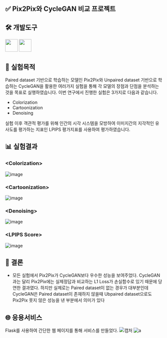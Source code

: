 ## ✅ Pix2Pix와 CycleGAN 비교 프로젝트


## 🛠️ 개발도구
<img src="https://upload.wikimedia.org/wikipedia/commons/c/c3/Python-logo-notext.svg" width="40"> <img src="https://upload.wikimedia.org/wikipedia/commons/1/10/PyTorch_logo_icon.svg" width="40">


## 📝 실험목적
Paired dataset 기반으로 학습하는 모델인 Pix2Pix와 Unpaired dataset 기반으로 학습하는 CycleGAN을 활용한 여러가지 실험을 통해 각 모델의 장점과 단점을 분석하는 것을 목표로 실행하였습니다. 이번 연구에서 진행한 실험은 3가지로 다음과 같습니다.
- Colorization
- Cartoonization
- Denoising

실험 이후 객관적 평가를 위해 인간의 시각 시스템을 모방하여 이미지간의 지각적인 유사도를 평가하는 지표인 LPIPS 평가지표를 사용하여 평가하였습니다.

## 📊 실험결과
### \<Colorization\>
![image](https://github.com/user-attachments/assets/8a34d0a4-a650-49a9-810f-2898af74ccd5)

### \<Cartoonization\>
![image](https://github.com/user-attachments/assets/f37b7403-9e6c-4100-9279-4d1c78ef04d5)

### \<Denoising\>
![image](https://github.com/user-attachments/assets/bdaef6a7-7d35-47e0-a66a-c5184451fc03)

### \<LPIPS Score\>
![image](https://github.com/user-attachments/assets/b96e6919-491e-4ed1-9553-8b4cd0c94512)


## 📌 결론
- 모든 실험에서 Pix2Pix가 CycleGAN보다 우수한 성능을 보여주었다. CycleGAN과는 달리 Pix2Pix에는 실제정답과 비교하는 L1 Loss가 손실함수로 있기 때문에 당연한 결과였다.  하지만 실제로는 Paired dataset이 없는 경우가 대부분인데 CycleGAN은 Paired dataset이 존재하지 않을때 Ubpaired dataset으로도 Pix2Pix 못지 않은 성능을 낸 부분에서 의미가 있다

## 🌐 응용서비스
Flask를 사용하여 간단한 웹 페이지를 통해 서비스를 만들었다.
![캡처](https://github.com/user-attachments/assets/32c4873c-ee58-4e3d-9c21-67f987456729)
![a](https://github.com/user-attachments/assets/a6babda6-4bc1-4d74-b47e-1cc6c46e0c3a)

